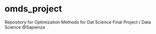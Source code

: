 # omds_project
Repository for Optimization Methods for Dat Science Final Project / Data Science @Sapienza
